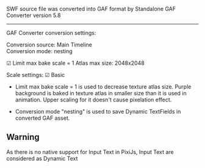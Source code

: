 SWF source file was converted into GAF format by Standalone GAF Converter version 5.8

<hr>

GAF Converter conversion settings:

Conversion source: Main Timeline<br>
Conversion mode: nesting <br>

☑ Limit max bake scale = 1
Atlas max size: 2048x2048

Scale settings:
☑ Basic

* Limit max bake scale = 1 is used to decrease texture atlas size. Purple background is baked in texture atlas in smaller size than it is used in animation. Upper scaling for it doesn't cause pixelation effect.

* Conversion mode "nesting" is used to save Dynamic TextFields in converted GAF asset.

Warning
-----------------

As there is no native support for Input Text in PixiJs, Input Text are considered as Dynamic Text